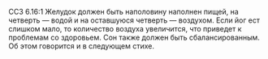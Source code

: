 ССЗ 6.16:1	Желудок должен быть наполовину наполнен пищей, на четверть — водой и на оставшуюся четверть — воздухом. Если йог ест слишком мало, то количество воздуха увеличится, что приведет к проблемам со здоровьем. Сон также должен быть сбалансированным. Об этом говорится и в следующем стихе.